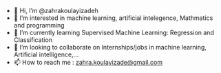 - 👋 Hi, I’m @zahrakoulayizadeh
- 👀 I’m interested in machine learning, artificial intelegence, Mathmatics and programming
- 🌱 I’m currently learning Supervised Machine Learning: Regression and Classification
- 💞️ I’m looking to collaborate on Internships/jobs in machine learning, Artificial intelligence,... 
- 📫 How to reach me : zahra.koulayizade@gmail.com

<!---
zahrakoulayizadeh/zahrakoulayizadeh is a ✨ special ✨ repository because its `README.md` (this file) appears on your GitHub profile.
You can click the Preview link to take a look at your changes.
--->
